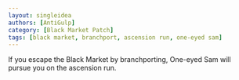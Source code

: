 ```yaml
---
layout: singleidea
authors: [AntiGulp]
category: [Black Market Patch]
tags: [black market, branchport, ascension run, one-eyed sam]
---
```

If you escape the Black Market by branchporting, One-eyed Sam will pursue you on the ascension run.
